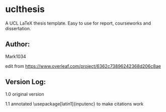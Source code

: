 # uclthesis
A UCL LaTeX thesis template. Easy to use for report, courseworks and dissertation.

## Author: 

Mark1034

edit from https://www.overleaf.com/project/6362c73896242368d206c8ae


## Version Log: 

1.0 original version

1.1 annotated \usepackage[latin1]{inputenc} to make citations work
